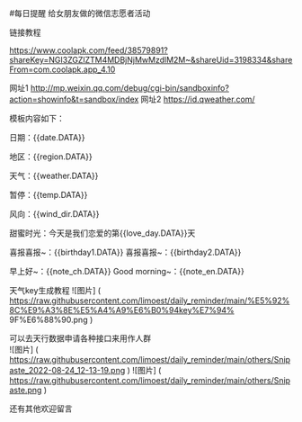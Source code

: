 #每日提醒
给女朋友做的微信志愿者活动

链接教程

https://www.coolapk.com/feed/38579891?shareKey=NGI3ZGZlZTM4MDBjNjMwMzdlM2M~&shareUid=3198334&shareFrom=com.coolapk.app_4.10




网址1 http://mp.weixin.qq.com/debug/cgi-bin/sandboxinfo?action=showinfo&t=sandbox/index
网址2 https://id.qweather.com/


模板内容如下：

日期：{{date.DATA}}

地区：{{region.DATA}}

天气：{{weather.DATA}}

暂停：{{temp.DATA}}

风向：{{wind_dir.DATA}}

甜蜜时光：今天是我们恋爱的第{{love_day.DATA}}天

喜报喜报~：{{birthday1.DATA}}
喜报喜报~：{{birthday2.DATA}}


早上好~：{{note_ch.DATA}}
Good morning~：{{note_en.DATA}}


天气key生成教程
![图片] ( https://raw.githubusercontent.com/limoest/daily_reminder/main/%E5%92%8C%E9%A3%8E%E5%A4%A9%E6%B0%94key%E7%94% 9F%E6%88%90.png )


可以去天行数据申请各种接口来用作人群  
![图片] ( https://raw.githubusercontent.com/limoest/daily_reminder/main/others/Snipaste_2022-08-24_12-13-19.png )
![图片] ( https://raw.githubusercontent.com/limoest/daily_reminder/main/others/Snipaste.png )



还有其他欢迎留言
